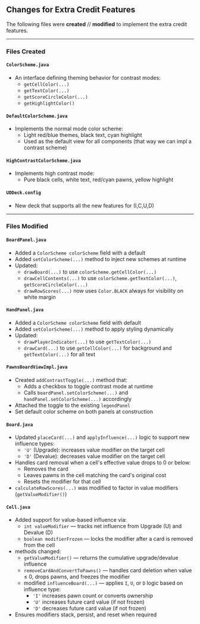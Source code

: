 ## Changes for Extra Credit Features

The following files were **created** // **modified** to implement the extra credit features.

---

### Files Created

#### `ColorScheme.java`
- An interface defining theming behavior for contrast modes:
  - `getCellColor(...)`
  - `getTextColor(...)`
  - `getScoreCircleColor(...)`
  - `getHighlightColor()`

#### `DefaultColorScheme.java`
- Implements the normal mode color scheme:
  - Light red/blue themes, black text, cyan highlight
  - Used as the default view for all components (that way we can impl a contrast scheme)

#### `HighContrastColorScheme.java`
- Implements high contrast mode:
  - Pure black cells, white text, red/cyan pawns, yellow highlight
 
#### `UDDeck.config`
- New deck that supports all the new features for (I,C,U,D)
---

### Files Modified

#### `BoardPanel.java`
- Added a `ColorScheme colorScheme` field with a default
- Added `setColorScheme(...)` method to inject new schemes at runtime
- Updated:
  - `drawBoard(...)` to use `colorScheme.getCellColor(...)`
  - `drawCellContents(...)` to use `colorScheme.getTextColor(...)`, `getScoreCircleColor(...)`
  - `drawRowScores(...)` now uses `Color.BLACK` always for visibility on white margin

#### `HandPanel.java`
- Added a `ColorScheme colorScheme` field with default
- Added `setColorScheme(...)` method to apply styling dynamically
- Updated:
  - `drawPlayerIndicator(...)` to use `getTextColor(...)`
  - `drawCard(...)` to use `getCellColor(...)` for background and `getTextColor(...)` for all text

#### `PawnsBoardViewImpl.java`
- Created `addContrastToggle(...)` method that:
  - Adds a checkbox to toggle contrast mode at runtime
  - Calls `boardPanel.setColorScheme(...)` and `handPanel.setColorScheme(...)` accordingly
- Attached the toggle to the existing `legendPanel`
- Set default color scheme on both panels at construction

#### `Board.java`
- Updated `placeCard(...)` and `applyInfluence(...)` logic to support new influence types:
  - `'U'` (Upgrade): increases value modifier on the target cell
  - `'D'` (Devalue): decreases value modifier on the target cell
- Handles card removal when a cell's effective value drops to 0 or below:
  - Removes the card
  - Leaves pawns in the cell matching the card's original cost
  - Resets the modifier for that cell
- `calculateRowScores(...)` was modified to factor in value modifiers (`getValueModifier()`)

#### `Cell.java`
- Added support for value-based influence via:
  - `int valueModifier` — tracks net influence from Upgrade (U) and Devalue (D)
  - `boolean modifierFrozen` — locks the modifier after a card is removed from the cell
- methods changed:
  - `getValueModifier()` — returns the cumulative upgrade/devalue influence
  - `removeCardAndConvertToPawns()` — handles card deletion when value ≤ 0, drops pawns, and freezes the modifier
  - modified `influenceBoard(...)` — applies `I`, `U`, or `D` logic based on influence type:
    - `'I'` increases pawn count or converts ownership
    - `'U'` increases future card value (if not frozen)
    - `'D'` decreases future card value (if not frozen)
- Ensures modifiers stack, persist, and reset when required

